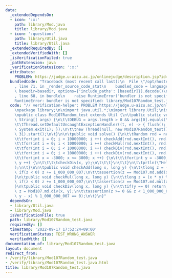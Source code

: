 ```yaml
---
data:
  _extendedDependsOn:
  - icon: ':x:'
    path: library/Mod.java
    title: library/Mod.java
  - icon: ':question:'
    path: library/Util.java
    title: library/Util.java
  _extendedRequiredBy: []
  _extendedVerifiedWith: []
  _isVerificationFailed: true
  _pathExtension: java
  _verificationStatusIcon: ':x:'
  attributes:
    PROBLEM: https://judge.u-aizu.ac.jp/onlinejudge/description.jsp?id=ITP1_1_A
  bundledCode: "Traceback (most recent call last):\n  File \"/opt/hostedtoolcache/Python/3.10.6/x64/lib/python3.10/site-packages/onlinejudge_verify/documentation/build.py\"\
    , line 71, in _render_source_code_stat\n    bundled_code = language.bundle(stat.path,\
    \ basedir=basedir, options={'include_paths': [basedir]}).decode()\n  File \"/opt/hostedtoolcache/Python/3.10.6/x64/lib/python3.10/site-packages/onlinejudge_verify/languages/user_defined.py\"\
    , line 68, in bundle\n    raise RuntimeError('bundler is not specified: {}'.format(str(path)))\n\
    RuntimeError: bundler is not specified: library/Mod107Random_test.java\n"
  code: "// verification-helper: PROBLEM https://judge.u-aizu.ac.jp/onlinejudge/description.jsp?id=ITP1_1_A\n\
    \npackage library;\n\nimport java.util.*;\nimport library.Util;\nimport library.Mod;\n\
    \npublic class Mod107Random_test extends Util {\n\tpublic static void main(final\
    \ String[] args) {\n\t\tDEBUG = args.length > 0 && args[0].equals(\"-DEBUG\");\n\
    \t\tThread.setDefaultUncaughtExceptionHandler((t, e) -> { flush(); e.printStackTrace();\
    \ System.exit(1); });\n\t\tnew Thread(null, new Mod107Random_test(), \"\", 1 <<\
    \ 31).start();\n\t}\n\n\tpublic void solve() {\n\t\tRandom rnd = new Random(0);\n\
    \t\tfor(int i = 0; i < 10000000; i ++) checkAdd(rnd.nextInt(), rnd.nextInt());\n\
    \t\tfor(int i = 0; i < 10000000; i ++) checkMul(rnd.nextInt(), rnd.nextInt());\n\
    \t\tfor(int i = 0; i < 10000000; i ++) checkDiv(rnd.nextInt(), rnd.nextInt());\n\
    \t\tfor(int i = 0; i < 10000000; i ++) checkDiv(rnd.nextInt(), rnd.nextInt());\n\
    \t\tfor(int x = -3000; x <= 3000; x ++) {\n\t\t\tfor(int y = -3000; y <= 3000;\
    \ y ++) {\n\t\t\t\tcheckDiv(x, y);\n\t\t\t}\n\t\t}\n\t\tprtln(\"Hello World\"\
    );\n\t}\n\n\tpublic void checkAdd(long x, long y) {\n\t\tlong z = (x + y) % 1_000_000_007;\
    \ if(z < 0) z += 1_000_000_007;\n\t\tassertion(z == Mod107.md.add(x, y));\n\t\
    }\n\tpublic void checkMul(long x, long y) {\n\t\tlong z = (x * y) % 1_000_000_007;\
    \ if(z < 0) z += 1_000_000_007;\n\t\tassertion(z == Mod107.md.mul(x, y));\n\t\
    }\n\tpublic void checkDiv(long x, long y) {\n\t\tif(y == 0) return;\n\t\tlong\
    \ z = Mod107.md.div(x, y);\n\t\tassertion(z >= 0 && z < 1_000_000_007 && (z *\
    \ y - x) % 1_000_000_007 == 0);\n\t}\n}"
  dependsOn:
  - library/Util.java
  - library/Mod.java
  isVerificationFile: true
  path: library/Mod107Random_test.java
  requiredBy: []
  timestamp: '2022-09-17 17:52:24+09:00'
  verificationStatus: TEST_WRONG_ANSWER
  verifiedWith: []
documentation_of: library/Mod107Random_test.java
layout: document
redirect_from:
- /verify/library/Mod107Random_test.java
- /verify/library/Mod107Random_test.java.html
title: library/Mod107Random_test.java
---
```

